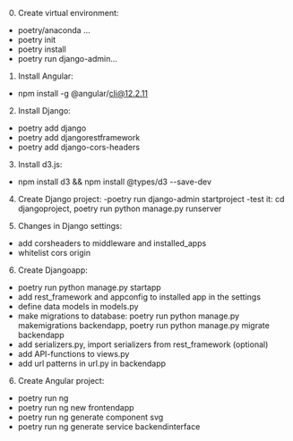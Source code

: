 0. Create virtual environment:

- poetry/anaconda ...
- poetry init
- poetry install
- poetry run django-admin...

1. Install Angular:

- npm install -g @angular/cli@12.2.11

2. Install Django:

- poetry add django
- poetry add djangorestframework
- poetry add django-cors-headers

3. Install d3.js:

- npm install d3 && npm install @types/d3 --save-dev

4. Create Django project:
-poetry run django-admin startproject <djangoproject>
-test it: cd djangoproject, poetry run python manage.py runserver

5. Changes in Django settings:

- add corsheaders to middleware and installed_apps
- whitelist cors origin

6. Create Djangoapp:

- poetry run python manage.py startapp <backendapp>
- add rest_framework and appconfig to installed app in the settings
- define data models in models.py
- make migrations to database: poetry run python manage.py makemigrations backendapp, poetry run python manage.py migrate backendapp 
- add serializers.py, import serializers from rest_framework (optional)
- add API-functions to views.py
- add url patterns in url.py in backendapp



6. Create Angular project:

- poetry run ng <newproject>
- poetry run ng new frontendapp
- poetry run ng generate component svg
- poetry run ng generate service backendinterface
